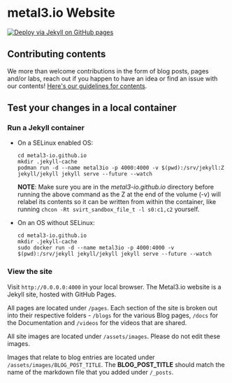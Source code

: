 # metal3.io Website

[![Deploy via Jekyll on GitHub pages](https://github.com/metal3-io/metal3-io.github.io/actions/workflows/jekyll.yml/badge.svg?branch=source)](https://github.com/metal3-io/metal3-io.github.io/actions/workflows/jekyll.yml)

## Contributing contents

We more than welcome contributions in the form of blog posts, pages and/or labs, reach out if you happen to have an idea or find an issue with our contents! [Here's our guidelines for contents](GUIDELINES.md).

## Test your changes in a local container

### Run a Jekyll container

- On a SELinux enabled OS:

  ```console
  cd metal3-io.github.io
  mkdir .jekyll-cache
  podman run -d --name metal3io -p 4000:4000 -v $(pwd):/srv/jekyll:Z jekyll/jekyll jekyll serve --future --watch
  ```

  **NOTE**: Make sure you are in the _metal3-io.github.io_ directory before running the above command as the Z at the end of the volume (-v) will relabel its contents so it can be written from within the container, like running `chcon -Rt svirt_sandbox_file_t -l s0:c1,c2` yourself.

- On an OS without SELinux:

  ```console
  cd metal3-io.github.io
  mkdir .jekyll-cache
  sudo docker run -d --name metal3io -p 4000:4000 -v $(pwd):/srv/jekyll jekyll/jekyll jekyll serve --future --watch
  ```

### View the site

Visit `http://0.0.0.0:4000` in your local browser.
The Metal3.io website is a Jekyll site, hosted with GitHub Pages.

All pages are located under `/pages`. Each section of the site is broken out into their respective folders - `/blogs` for the various Blog pages, `/docs` for the Documentation and `/videos` for the videos that are shared.

All site images are located under `/assets/images`. Please do not edit these images.

Images that relate to blog entries are located under `/assets/images/BLOG_POST_TITLE`. The **BLOG_POST_TITLE** should match the name of the markdown file that you added under `/_posts`.
